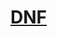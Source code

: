 # [DNF](https://docs.fedoraproject.org/ru/fedora/rawhide/system-administrators-guide/package-management/DNF/)

